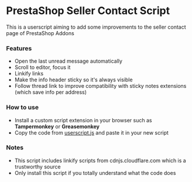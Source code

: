 # PrestaShop Seller Contact Script
This is a userscript aiming to add some improvements to the seller contact page of PrestaShop Addons

### Features
- Open the last unread message automatically
- Scroll to editor, focus it
- Linkify links
- Make the info header sticky so it's always visible
- Follow thread link to improve compatibility with sticky notes extensions (which save info per address)

### How to use
- Install a custom script extension in your browser such as **Tampermonkey** or **Greasemonkey**
- Copy the code from [userscript.js](https://github.com/unlocomqx/seller-contact/blob/master/userscript.js) and paste it in your new script

### Notes
- This script includes linkify scripts from cdnjs.cloudflare.com which is a trustworthy source
- Only install this script if you totally understand what the code does
